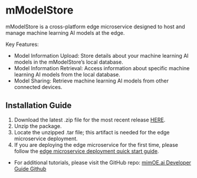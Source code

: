 # mModelStore
mModelStore is a cross-platform edge microservice designed to host and manage machine learning AI models at the edge.

Key Features:
- Model Information Upload: Store details about your machine learning AI models in the mModelStore’s local database.
- Model Information Retrieval: Access information about specific machine learning AI models from the local database.
- Model Sharing: Retrieve machine learning AI models from other connected devices.

## Installation Guide

1. Download the latest .zip file for the most recent release [HERE](https://github.com/edgeMicroservice/mModelStore/releases).
2. Unzip the package.
3. Locate the unzipped .tar file; this artifact is needed for the edge microservice deployment.
4. If you are deploying the edge microservice for the first time, please follow the [edge microservice deployment quick start guide](https://devdocs.mimik.com/tutorials/01-submenu).

- For additional tutorials, please visit the GitHub repo: [mimOE.ai Developer Guide Github](https://github.com/mimik-mimOE-ai/mimOE-ai-developer-guide)
